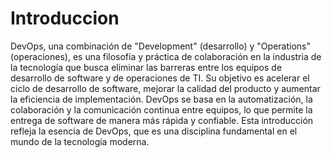 # Introduccion

DevOps, una combinación de "Development" (desarrollo) y "Operations" (operaciones), es una filosofía y práctica de colaboración en la industria de la tecnología que busca eliminar las barreras entre los equipos de desarrollo de software y de operaciones de TI. Su objetivo es acelerar el ciclo de desarrollo de software, mejorar la calidad del producto y aumentar la eficiencia de implementación. DevOps se basa en la automatización, la colaboración y la comunicación continua entre equipos, lo que permite la entrega de software de manera más rápida y confiable. Esta introducción refleja la esencia de DevOps, que es una disciplina fundamental en el mundo de la tecnología moderna.
